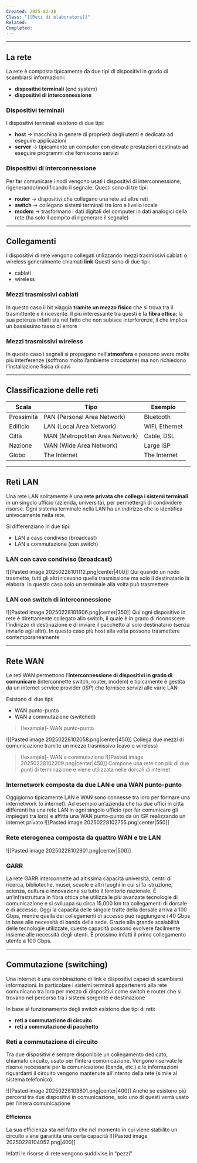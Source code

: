 ```yaml
---
Created: 2025-02-28
Class: "[[Reti di elaboratori]]"
Related: 
Completed:
---
```

---
## La rete
La rete è composta tipicamente da due tipi di dispositivi in grado di scambiarsi informazioni:
- **dispositivi terminali** (end system)
- **dispositivi di interconnessione**

### Dispositivi terminali
I dispositivi terminali esistono di due tipi:
- **host** → macchina in genere di proprietà degli utenti e dedicata ad eseguire applicazioni
- **server** → tipicamente un computer con elevate prestazioni destinato ad eseguire programmi che forniscono servizi

### Dispositivi di interconnessione
Per far comunicare i nodi vengono usati i dispositivi di interconnessione, rigenerando/modificando il segnale. Questi sono di tre tipi:
- **router** → dispositivi che collegano una rete ad altre reti
- **switch** → collegano sistemi terminali tra loro a livello locale
- **modem** → trasformano i dati digitali del computer in dati analogici della rete (ha solo il compito di rigenerare il segnale)

---
## Collegamenti
I dispositivi di rete vengono collegati utilizzando mezzi trasmissivi cablati o wireless generalmente chiamati **link**
Questi sono di due tipi:
- cablati
- wireless

### Mezzi trasmissivi cablati
In questo caso il bit viaggia **tramite un mezzo fisico** che si trova tra il trasmittente e il ricevente. Il più interessante tra questi è la **fibra ottica**; la sua potenza infatti sta nel fatto che non subisce interferenze, il che implica un bassissimo tasso di errore

### Mezzi trasmissivi wireless
In questo caso i segnali si propagano nell’**atmosfera** e possono avere molte più interferenze (soffrono molto l’ambiente circostante) ma non richiedono l’installazione fisica di cavi

---
## Classificazione delle reti

| Scala      | Tipo                            | Esempio        |
| ---------- | ------------------------------- | -------------- |
| Prossimità | PAN (Personal Area Network)     | Bluetooth      |
| Edificio   | LAN (Local Area Network)        | WiFi, Ethernet |
| Città      | MAN (Metropolitan Area Network) | Cable, DSL     |
| Nazione    | WAN (Wide Area Network)         | Large ISP      |
| Globo      | The Internet                    | The Internet   |

---
## Reti LAN
Una rete LAN solitamente è una **rete privata che collega i sistemi terminali** in un singolo ufficio (azienda, università), per permettergli di condividere risorse. Ogni sistema terminale nella LAN ha un indirizzo che lo identifica univocamente nella rete.

Si differenziano in due tipi:
- LAN a cavo condiviso (broadcast)
- LAN a commutazione (con switch)

### LAN con cavo condiviso (broadcast)
![[Pasted image 20250228101112.png|center|400]]
Qui quando un nodo trasmette, tutti gli altri ricevono quella trasmissione ma solo il destinatario la elabora.
In questo caso solo un terminale alla volta può trasmettere

### LAN con switch di interconnessione
![[Pasted image 20250228101606.png|center|350]]
Qui ogni dispositivo in rete è direttamente collegato allo switch, il quale è in grado di riconoscere l’indirizzo di destinazione e di inviare il pacchetto al solo destinatario (senza inviarlo agli altri).
In questo caso più host alla volta possono trasmettere contemporaneamente

---
## Rete WAN
Le reti WAN permettono l’**interconnessione di dispositivi in grado di comunicare** (interconnette switch, router, modem) e tipicamente è gestita da un internet service provider (*ISP*) che fornisce servizi alle varie LAN

Esistono di due tipi:
- WAN punto-punto
- WAN a commutazione (switched)

>[!example]- WAN punto-punto
>
![[Pasted image 20250228102058.png|center|450]]
Collega due mezzi di comunicazione tramite un mezzo trasmissivo (cavo o wireless)

>[!example]- WAN a commutazione
>![[Pasted image 20250228102209.png|center|450]]
>Compone una rete con più di due punti di terminazione e viene utilizzata nelle dorsali di internet

###  Internetwork composta da due LAN e una WAN punto-punto
Oggigiorno tipicamente LAN e WAN sono connesse tra loro per formare una internetwork (o internet).
Ad esempio un’azienda che ha due uffici in città differenti ha una rete LAN in ogni singolo ufficio (per far comunicare gli impiegati tra loro) e affitta una WAN punto-punto da un ISP realizzando un internet privato
![[Pasted image 20250228102755.png|center|550]]

### Rete eterogenea composta da quattro WAN e tre LAN
![[Pasted image 20250228102901.png|center|500]]

### GARR
La rete GARR interconnette ad altissima capacità università, centri di
ricerca, biblioteche, musei, scuole e altri luoghi in cui si fa istruzione, scienza, cultura e innovazione su tutto il territorio nazionale. È un’infrastruttura in fibra ottica che utilizza le più avanzate tecnologie di comunicazione e si sviluppa su circa 15.000 km tra collegamenti di dorsale e di accesso.
Oggi la capacità delle singole tratte della dorsale arriva a 100 Gbps, mentre quella dei collegamenti di accesso può raggiungere i 40 Gbps in base alle necessità di banda della sede. Grazie alla grande scalabilità delle tecnologie utilizzate, queste capacità possono evolvere facilmente insieme alle necessità degli utenti. È prossimo infatti il primo collegamento utente a 100 Gbps.

---
## Commutazione (switching)
Una internet è una combinazione di link e dispositivi capaci di scambiarsi informazioni. In particolare i sistemi terminali appartenenti alla rete comunicano tra loro per mezzo di dispositivi come switch e router che si trovano nel percorso tra i sistemi sorgente e destinazione

In base al funzionamento degli switch esistono due tipi di reti:
- **reti a commutazione di circuito**
- **reti a commutazione di pacchetto**

### Reti a commutazione di circuito
Tra due dispositivi è sempre disponibile un collegamento dedicato, chiamato circuito, usato per l’intera comunicazione.
Vengono riservate le risorse necessarie per la comunicazione (banda, etc.) e le informazioni riguardanti il circuito vengono mantenute all’interno della rete (simile al sistema telefonico)

![[Pasted image 20250228103801.png|center|400]]
Anche se esistono più percorsi tra due dispositivi in comunicazione, solo uno di questi verrà usato per l’intera comunicazione

#### Efficienza
La sua efficienza sta nel fatto che nel momento in cui viene stabilito un circuito viene garantita una certa capacità
![[Pasted image 20250228104052.png|400]]

Infatti  le risorse di rete vengono suddivise in “pezzi”